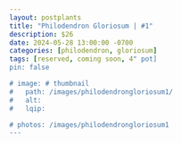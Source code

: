```yaml
---
layout: postplants
title: "Philodendron Gloriosum | #1"
description: $26
date: 2024-05-28 13:00:00 -0700
categories: [philodendron, gloriosum]
tags: [reserved, coming soon, 4" pot]
pin: false

# image: # thumbnail
#   path: /images/philodendrongloriosum1/
#   alt:
#   lqip:

# photos: /images/philodendrongloriosum1
---
```

